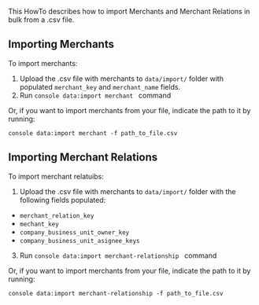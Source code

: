 This HowTo describes how to import Merchants and Merchant Relations in bulk from a .csv file.

## Importing Merchants
To import merchants:

1. Upload the .csv file with merchants to  `data/import/` folder with populated `merchant_key` and `merchant_name` fields.
2. Run `console data:import merchant ` command

Or, if you want to import merchants from your file, indicate the path to it by running:

`console data:import merchant -f path_to_file.csv`

## Importing Merchant Relations
To import merchant relatuibs:

1. Upload the .csv file with merchants to  `data/import/` folder with the following fields populated:
* `merchant_relation_key`
* `mechant_key`
* `company_business_unit_owner_key`
* `company_business_unit_asignee_keys`
3. Run `console data:import merchant-relationship ` command

Or, if you want to import merchants from your file, indicate the path to it by running:

`console data:import merchant-relationship -f path_to_file.csv`